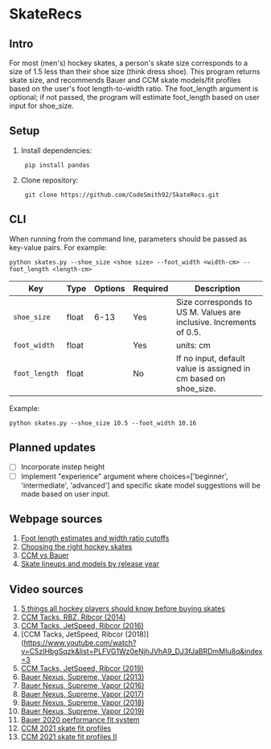 # SkateRecs

## Intro
For most (men's) hockey skates, a person's skate size corresponds to a size of 1.5 less than their shoe size (think dress shoe). This program returns skate size, and recommends Bauer and CCM skate models/fit profiles based on the user's foot length-to-width ratio. The foot_length argument is optional; if not passed, the program will estimate foot_length based on user input for shoe_size. 


## Setup

1. Install dependencies:

        
        pip install pandas
        
        
2. Clone repository:

        git clone https://github.com/CodeSmith92/SkateRecs.git


## CLI

When running from the command line, parameters should be passed as key-value pairs. For example:

    python skates.py --shoe_size <shoe size> --foot_width <width-cm> --foot_length <length-cm> 



| Key   | Type | Options | Required | Description|
| ----- | ---- | --------| -------- | ---------- |
| `shoe_size`  | float  | 6-13| Yes     | Size corresponds to US M. Values are inclusive. Increments of 0.5.  |
| `foot_width` | float |         | Yes     |      units: cm      |
| `foot_length`  | float  |         | No    |   If no input, default value is assigned in cm based on shoe_size.         |


Example:

    python skates.py --shoe_size 10.5 --foot_width 10.16 
    
## Planned updates
- [ ] Incorporate instep height
- [ ] Implement "experience" argument where choices=['beginner', 'intermediate', 'advanced'] and specific skate model suggestions will be made based on user input. 

## Webpage sources
1. [Foot length estimates and width ratio cutoffs](https://www.inlinewarehouse.com/lc/icehockeyskatesizing.Html)
2. [Choosing the right hockey skates](https://puckstop.com/blog/how-to-choose-the-right-ice-hockey-skates-find-the-ultimate-fit)
3. [CCM vs Bauer](https://goingbardown.com/ccm-vs-bauer-hockey-skates/)
4. [Skate lineups and models by release year](https://beerleaguetips.com/article/hockey-skate-lineup-comparison/)

## Video sources
1. [5 things all hockey players should know before buying skates](https://www.youtube.com/watch?v=ke_mHR_59cY&list=PLFVG1Wz0eNjhJVhA9_DJ3fJaBRDmMIu8q&index=4)
2. [CCM Tacks, RBZ, Ribcor (2014)](https://www.youtube.com/watch?v=7fvRSc44uGM&list=PLFVG1Wz0eNjhJVhA9_DJ3fJaBRDmMIu8q&index=1)
3. [CCM Tacks, JetSpeed, Ribcor (2016)](https://www.youtube.com/watch?v=yXK61_E6Klg&list=PLFVG1Wz0eNjhJVhA9_DJ3fJaBRDmMIu8q&index=2)
4. [CCM Tacks, JetSpeed, Ribcor (2018)](https://www.youtube.com/watch?v=C5zIHbgSqzk&list=PLFVG1Wz0eNjhJVhA9_DJ3fJaBRDmMIu8q&index=3
5. [CCM Tacks, JetSpeed, Ribcor (2019)](https://www.youtube.com/watch?v=tAjN296MQyU)
6. [Bauer Nexus, Supreme, Vapor (2013)](https://www.youtube.com/watch?v=-LqCSvEqTSo)
7. [Bauer Nexus, Supreme, Vapor (2016)](https://www.youtube.com/watch?v=1eR0-kJa8eY&list=PLFVG1Wz0eNjhJVhA9_DJ3fJaBRDmMIu8q&index=6)
8. [Bauer Nexus, Supreme, Vapor (2017)](https://www.youtube.com/watch?v=ct_z_7Wpxeo)
9. [Bauer Nexus, Supreme, Vapor (2018)](https://www.youtube.com/watch?v=XLxiir_Pwm4)
10. [Bauer Nexus, Supreme, Vapor (2019)](https://www.youtube.com/watch?v=aIcazwpuUD0)
11. [Bauer 2020 performance fit system](https://www.youtube.com/watch?v=kvSyoc5ANBM)
13. [CCM 2021 skate fit profiles](https://www.youtube.com/watch?v=xnutF6IiQiQ&t=546s)
14. [CCM 2021 skate fit profiles II](https://www.youtube.com/watch?v=CXuQRJaRbaw&list=PLFVG1Wz0eNjhJVhA9_DJ3fJaBRDmMIu8q&index=5)

